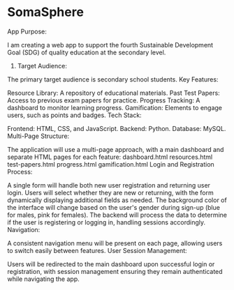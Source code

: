 # SomaSphere
App Purpose:

I am creating a web app to support the fourth Sustainable Development Goal (SDG) of quality education at the secondary level.

1. Target Audience:

The primary target audience is secondary school students.
Key Features:

Resource Library: A repository of educational materials.
Past Test Papers: Access to previous exam papers for practice.
Progress Tracking: A dashboard to monitor learning progress.
Gamification: Elements to engage users, such as points and badges.
Tech Stack:

Frontend: HTML, CSS, and JavaScript.
Backend: Python.
Database: MySQL.
Multi-Page Structure:

The application will use a multi-page approach, with a main dashboard and separate HTML pages for each feature:
dashboard.html
resources.html
test-papers.html
progress.html
gamification.html
Login and Registration Process:

A single form will handle both new user registration and returning user login.
Users will select whether they are new or returning, with the form dynamically displaying additional fields as needed.
The background color of the interface will change based on the user's gender during sign-up (blue for males, pink for females).
The backend will process the data to determine if the user is registering or logging in, handling sessions accordingly.
Navigation:

A consistent navigation menu will be present on each page, allowing users to switch easily between features.
User Session Management:

Users will be redirected to the main dashboard upon successful login or registration, with session management ensuring they remain authenticated while navigating the app.
